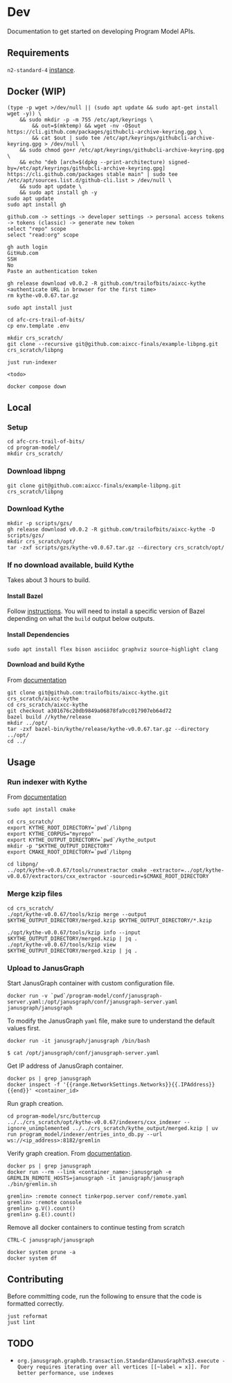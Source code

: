 # Dev

Documentation to get started on developing Program Model APIs.

## Requirements

`n2-standard-4` [instance](https://cloud.google.com/compute/docs/general-purpose-machines#n2_machine_types).

## Docker (WIP)

```shell
(type -p wget >/dev/null || (sudo apt update && sudo apt-get install wget -y)) \
	&& sudo mkdir -p -m 755 /etc/apt/keyrings \
        && out=$(mktemp) && wget -nv -O$out https://cli.github.com/packages/githubcli-archive-keyring.gpg \
        && cat $out | sudo tee /etc/apt/keyrings/githubcli-archive-keyring.gpg > /dev/null \
	&& sudo chmod go+r /etc/apt/keyrings/githubcli-archive-keyring.gpg \
	&& echo "deb [arch=$(dpkg --print-architecture) signed-by=/etc/apt/keyrings/githubcli-archive-keyring.gpg] https://cli.github.com/packages stable main" | sudo tee /etc/apt/sources.list.d/github-cli.list > /dev/null \
	&& sudo apt update \
	&& sudo apt install gh -y
sudo apt update
sudo apt install gh

github.com -> settings -> developer settings -> personal access tokens -> tokens (classic) -> generate new token
select "repo" scope
select "read:org" scope

gh auth login
GitHub.com
SSH
No
Paste an authentication token

gh release download v0.0.2 -R github.com/trailofbits/aixcc-kythe
<authenticate URL in browser for the first time>
rm kythe-v0.0.67.tar.gz

sudo apt install just

cd afc-crs-trail-of-bits/
cp env.template .env

mkdir crs_scratch/
git clone --recursive git@github.com:aixcc-finals/example-libpng.git crs_scratch/libpng

just run-indexer

<todo>

docker compose down
```

## Local

### Setup

```shell
cd afc-crs-trail-of-bits/
cd program-model/
mkdir crs_scratch/
```

### Download libpng

```shell
git clone git@github.com:aixcc-finals/example-libpng.git crs_scratch/libpng
```

### Download Kythe

```shell
mkdir -p scripts/gzs/
gh release download v0.0.2 -R github.com/trailofbits/aixcc-kythe -D scripts/gzs/
mkdir crs_scratch/opt/
tar -zxf scripts/gzs/kythe-v0.0.67.tar.gz --directory crs_scratch/opt/
```

### If no download available, build Kythe

Takes about 3 hours to build.

#### Install Bazel

Follow [instructions](https://bazel.build/install/ubuntu#install-on-ubuntu). You will need to install a specific version of Bazel depending on what the `build` output below outputs.

#### Install Dependencies

```shell
sudo apt install flex bison asciidoc graphviz source-highlight clang
```

#### Download and build Kythe

From [documentation](https://kythe.io/getting-started/#build-a-release-of-kythe-using-bazel-and-unpack-it-in-optkythe)

```shell
git clone git@github.com:trailofbits/aixcc-kythe.git crs_scratch/aixcc-kythe
cd crs_scratch/aixcc-kythe
git checkout a301676c20db9849a06878fa9cc017907eb64d72
bazel build //kythe/release
mkdir ../opt/
tar -zxf bazel-bin/kythe/release/kythe-v0.0.67.tar.gz --directory ../opt/
cd ../
```

## Usage

### Run indexer with Kythe

From [documentation](https://kythe.io/examples/#extracting-cmake-based-repositories)

```shell
sudo apt install cmake

cd crs_scratch/
export KYTHE_ROOT_DIRECTORY=`pwd`/libpng
export KYTHE_CORPUS="myrepo"
export KYTHE_OUTPUT_DIRECTORY=`pwd`/kythe_output
mkdir -p "$KYTHE_OUTPUT_DIRECTORY"
export CMAKE_ROOT_DIRECTORY=`pwd`/libpng

cd libpng/
../opt/kythe-v0.0.67/tools/runextractor cmake -extractor=../opt/kythe-v0.0.67/extractors/cxx_extractor -sourcedir=$CMAKE_ROOT_DIRECTORY
```

### Merge kzip files

```shell
cd crs_scratch/
./opt/kythe-v0.0.67/tools/kzip merge --output $KYTHE_OUTPUT_DIRECTORY/merged.kzip $KYTHE_OUTPUT_DIRECTORY/*.kzip

./opt/kythe-v0.0.67/tools/kzip info --input $KYTHE_OUTPUT_DIRECTORY/merged.kzip | jq .
./opt/kythe-v0.0.67/tools/kzip view $KYTHE_OUTPUT_DIRECTORY/merged.kzip | jq .
```

### Upload to JanusGraph

Start JanusGraph container with custom configuration file.

```shell
docker run -v `pwd`/program-model/conf/janusgraph-server.yaml:/opt/janusgraph/conf/janusgraph-server.yaml janusgraph/janusgraph
```

To modify the JanusGraph `yaml` file, make sure to understand the default values first.

```shell
docker run -it janusgraph/janusgraph /bin/bash

$ cat /opt/janusgraph/conf/janusgraph-server.yaml
```

Get IP address of JanusGraph container.

```shell
docker ps | grep janusgraph
docker inspect -f '{{range.NetworkSettings.Networks}}{{.IPAddress}}{{end}}' <container_id>
```

Run graph creation.

```shell
cd program-model/src/buttercup
../../crs_scratch/opt/kythe-v0.0.67/indexers/cxx_indexer --ignore_unimplemented ../../crs_scratch/kythe_output/merged.kzip | uv run program_model/indexer/entries_into_db.py --url ws://<ip_address>:8182/gremlin
```

Verify graph creation. From [documentation](https://docs.janusgraph.org/getting-started/installation/).

```shell
docker ps | grep janusgraph
docker run --rm --link <container_name>:janusgraph -e GREMLIN_REMOTE_HOSTS=janusgraph -it janusgraph/janusgraph ./bin/gremlin.sh
```

```shell
gremlin> :remote connect tinkerpop.server conf/remote.yaml
gremlin> :remote console
gremlin> g.V().count()
gremlin> g.E().count()
```

Remove all docker containers to continue testing from scratch

```shell
CTRL-C janusgraph/janusgraph

docker system prune -a
docker system df
```

## Contributing

Before committing code, run the following to ensure that the code is formatted correctly.

```shell
just reformat
just lint
```

## TODO

* `org.janusgraph.graphdb.transaction.StandardJanusGraphTx$3.execute - Query requires iterating over all vertices [[~label = x]]. For better performance, use indexes`
